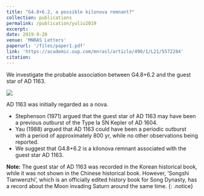 ```yaml
---
title: "G4.8+6.2, a possible kilonova remnant?"
collection: publications
permalink: /publication/yuliu2019
excerpt: 
date: 2019-9-20
venue: 'MNRAS Letters'
paperurl: '/files/paper1.pdf'
link: 'https://academic.oup.com/mnrasl/article/490/1/L21/5572284'
citation: 
---
```


We investigate the probable association between G4.8+6.2 and the guest star of AD 1163.

![](/images/D1163.png)

AD 1163 was initially regarded as a nova. 

* Stephenson (1971) argued that the guest star of AD 1163 may have been a previous outburst of the Type Ia SN Kepler of AD 1604. 
* Yau (1988) argued that AD 1163 could have been a periodic outburst with a period of approximately 800 yr, while no other observations being reported. 
* We suggest that G4.8+6.2 is a kilonova remnant associated with the guest star AD 1163.

**Note:** The guest star of AD 1163 was recorded in the Korean historical book, while it was not shown in the Chinese historical book. However, ‘Songshi Tianwenzhi’, which is an officially edited history book for Song Dynasty, has a record about the Moon invading Saturn around the same time.
{: .notice}